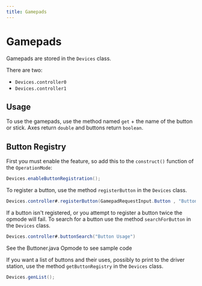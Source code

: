 ```yaml
---
title: Gamepads
---
```

# Gamepads

Gamepads are stored in the `Devices` class.

There are two:
 - `Devices.controller0`
 - `Devices.controller1`

## Usage

To use the gamepads, use the method named `get` + the name of the button or stick.
Axes return `double` and buttons return `boolean`.

## Button Registry

First you must enable the feature, so add this to the `construct()` function of the `OperationMode`:
```java
Devices.enableButtonRegistration();
```

To register a button, use the method `registerButton` in the `Devices` class.

```java
Devices.controller#.registerButton(GamepadRequestInput.Button , "Button Usage")
```

If a button isn't registered, or you attempt to register a button twice the opmode will fail.
To search for a button use the method `searchForButton` in the `Devices` class.

```java
Devices.controller#.buttonSearch("Button Usage")
```

See the Buttoner.java Opmode to see sample code

If you want a list of buttons and their uses, possibly to print to the driver station, use the method `getButtonRegistry` in the `Devices` class.

```java
Devices.genList();
```